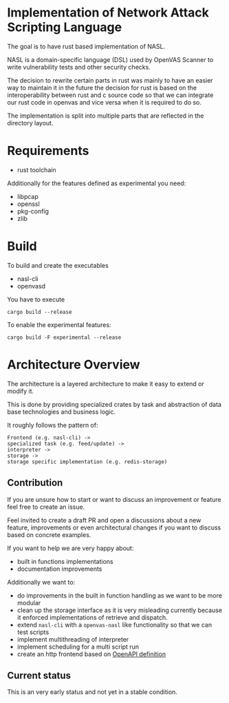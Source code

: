 # Implementation of Network Attack Scripting Language

The goal is to have rust based implementation of NASL.

NASL is a domain-specific language (DSL) used by OpenVAS Scanner to write vulnerability tests and other security checks.

The decision to rewrite certain parts in rust was mainly to have an easier way to maintain it in the future the decision for rust is based on the interoperability between rust and c source code so that we can integrate our rust code in openvas and vice versa when it is required to do so.

The implementation is split into multiple parts that are reflected in the directory layout.


# Requirements

- rust toolchain

Additionally for the features defined as experimental you need:

- libpcap
- openssl
- pkg-config
- zlib

# Build

To build and create the executables

- nasl-cli
- openvasd

You have to execute
```
cargo build --release
```

To enable the experimental features:

```
cargo build -F experimental --release
```

# Architecture Overview

The architecture is a layered architecture to make it easy to extend or modify it.

This is done by providing specialized crates by task and abstraction of data base technologies and business logic.

It roughly follows the pattern of:

```text
Frontend (e.g. nasl-cli) -> 
specialized task (e.g. feed/update) ->
interpreter ->
storage ->
storage specific implementation (e.g. redis-storage)
```

## Contribution

If you are unsure how to start or want to discuss an improvement or feature feel free to create an issue.

Feel invited to create a draft PR and open a discussions about a new feature, improvements or even architectural changes if you want to discuss based on concrete examples.

If you want to help we are very happy about:

- built in functions implementations
- documentation improvements

Additionally we want to:

- do improvements in the built in function handling as we want to be more modular
- clean up the storage interface as it is very misleading currently because it enforced implementations of retrieve and dispatch.
- extend `nasl-cli` with a `openvas-nasl` like functionality so that we can test scripts
- implement multithreading of interpreter
- implement scheduling for a multi script run
- create an http frontend based on [OpenAPI definition](./doc/openapi.yml)

## Current status

This is an very early status and not yet in a stable condition.
